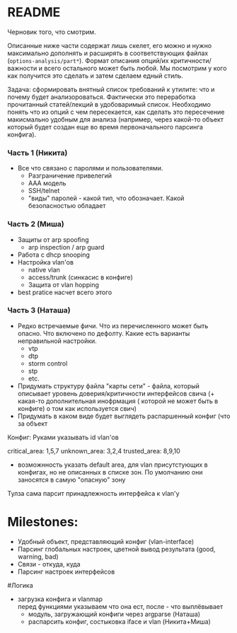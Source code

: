 # README #

Черновик того, что смотрим.

Описанные ниже части содержат лишь скелет, его можно и нужно максимально дополнять и расширять в соответствующих файлах (`options-analysis/part*`).
Формат описания опций/их критичности/важности и всего остального может быть любой. Мы посмотрим у кого как получится это сделать и затем сделаем едный стиль.

Задача: сформировать внятный список требований к утилите: что и почему будет анализороваться. Фактически это переработка прочитанный статей/лекций в удобоваримый список. Необходимо понять что из опций с чем пересекается, как сделать это пересечение макисмально удобным для анализа (например, через какой-то объект который будет создан еще во время первоначального парсинга конфига).   


### Часть 1 (Никита)

- Все что связано с паролями и пользователями.
	- Разграничение привелегий
	- AAA модель
	- SSH/telnet
	- "виды" паролей - какой тип, что обозначает. Какой безопасностью обладает

### Часть 2 (Миша)

- Защиты от arp spoofing
	- arp inspection / arp guard
- Работа с dhcp snooping
- Настройка vlan'ов
	- native vlan
	- access/trunk (синкасис в конфиге)  
	- Защита от vlan hopping
- best pratice насчет всего этого

### Часть 3 (Наташа)

- Редко встречаемые фичи. Что из перечисленного может быть опасно. Что включено по дефолту. Какие есть варианты неправильной настройки.
	- vtp 
	- dtp 
	- storm control
	- stp
	- etc.
- Придумать структуру файла "карты сети" - файла, который описывает уровень доверия/критичности интерфейсов свича (+ какая-то дополнительная инофрмация ( которой не может быть в конфиге) о том как используется свич)
- Придумать в каком виде будет выглядеть распаршенный конфиг (что за объект


Конфиг: 
Руками указывать id vlan'ов 

critical_area: 1,5,7
unknown_area: 3,2,4
trusted_area: 8,9,10

* возможнность указать default area, для vlan присутстующих в конфигах, но не описанных в списке зон. По умолчанию они заносятся в самую "опасную" зону  

Тулза сама парсит принадлежность интерфейса к vlan'у

# Milestones:
* Удобный объект, представляющий конфиг (vlan-interface)  
* Парсинг глобальных настроек, цветной вывод результата (good, warning, bad)  
* Cвязи - откуда, куда  
* Парсинг настроек интерфейсов  

#Логика
* загрузка конфига и vlanmap  
перед функциями указываем что она ест, после - что выплёвывает  
	- модуль, загружающий конфиги через argparse (Наташа)  
	- распарсить конфиг, состыковка iface и vlan (Никита+Миша)

